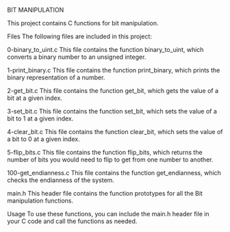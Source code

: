BIT MANIPULATION

This project contains C functions for bit manipulation.

Files
The following files are included in this project:

0-binary_to_uint.c
This file contains the function binary_to_uint, which converts a binary number to an unsigned integer.

1-print_binary.c
This file contains the function print_binary, which prints the binary representation of a number.

2-get_bit.c
This file contains the function get_bit, which gets the value of a bit at a given index.

3-set_bit.c
This file contains the function set_bit, which sets the value of a bit to 1 at a given index.

4-clear_bit.c
This file contains the function clear_bit, which sets the value of a bit to 0 at a given index.

5-flip_bits.c
This file contains the function flip_bits, which returns the number of bits you would need to flip to get from one number to another.

100-get_endianness.c
This file contains the function get_endianness, which checks the endianness of the system.

main.h
This header file contains the function prototypes for all the Bit manipulation functions.

Usage
To use these functions, you can include the main.h header file in your C code and call the functions as needed.
